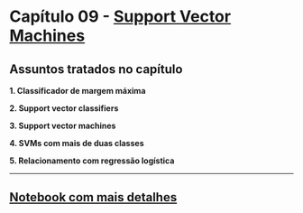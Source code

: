 # Capítulo 09 - [Support Vector Machines](../README.md)

## Assuntos tratados no capítulo

**1. Classificador de margem máxima**

**2. Support vector classifiers**

**3. Support vector machines**

**4. SVMs com mais de duas classes**

**5. Relacionamento com regressão logística**

--------------------

## [Notebook com mais detalhes](./ch9_01_anotacoes.ipynb)

